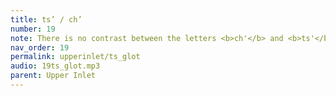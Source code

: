 ```yaml
---
title: ts’ / ch’
number: 19
note: There is no contrast between the letters <b>ch'</b> and <b>ts'</b> in Upper Inlet.
nav_order: 19
permalink: upperinlet/ts_glot
audio: 19ts_glot.mp3
parent: Upper Inlet
---
```

